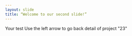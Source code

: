 ```yaml
--- 
layout: slide 
title: “Welcome to our second slide!” 
--- 
```

Your test 
Use the left arrow to go back
detail of project 
"23"
